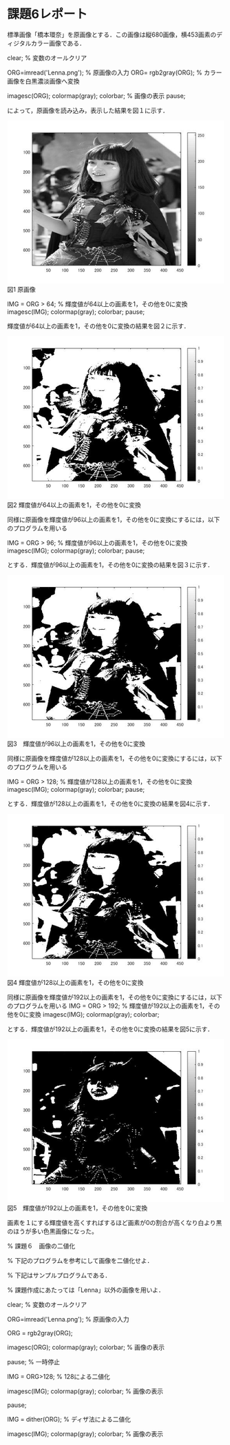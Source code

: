 # 課題6レポート

標準画像「橋本環奈」を原画像とする．この画像は縦680画像，横453画素のディジタルカラー画像である．

clear; % 変数のオールクリア

ORG=imread('Lenna.png'); % 原画像の入力
ORG= rgb2gray(ORG); % カラー画像を白黒濃淡画像へ変換

imagesc(ORG); colormap(gray); colorbar; % 画像の表示
pause;

によって，原画像を読み込み，表示した結果を図１に示す．

![原画像](https://github.com/Tsutayaa/lecture_image_processing/blob/master/image/kadai6.1.jpg) 
図1 原画像

IMG = ORG > 64; % 輝度値が64以上の画素を1，その他を0に変換
imagesc(IMG); colormap(gray); colorbar;
pause;

 輝度値が64以上の画素を1，その他を0に変換の結果を図２に示す．

![原画像](https://github.com/Tsutayaa/lecture_image_processing/blob/master/image/kadai3.2.jpg)
図2  輝度値が64以上の画素を1，その他を0に変換

同様に原画像を輝度値が96以上の画素を1，その他を0に変換にするには，以下のプログラムを用いる

IMG = ORG > 96; % 輝度値が96以上の画素を1，その他を0に変換
imagesc(IMG); colormap(gray); colorbar;
pause;

とする．輝度値が96以上の画素を1，その他を0に変換の結果を図３に示す．

![原画像](https://github.com/Tsutayaa/lecture_image_processing/blob/master/image/kadai3.3.jpg)  
図3　輝度値が96以上の画素を1，その他を0に変換

同様に原画像を輝度値が128以上の画素を1，その他を0に変換にするには，以下のプログラムを用いる

IMG = ORG > 128; % 輝度値が128以上の画素を1，その他を0に変換
imagesc(IMG); colormap(gray); colorbar;
pause;

とする．輝度値が128以上の画素を1，その他を0に変換の結果を図4に示す．

![原画像](https://github.com/Tsutayaa/lecture_image_processing/blob/master/image/kadai3.4.jpg)
図4 輝度値が128以上の画素を1，その他を0に変換


同様に原画像を輝度値が192以上の画素を1，その他を0に変換にするには，以下のプログラムを用いる
IMG = ORG > 192; % 輝度値が192以上の画素を1，その他を0に変換
imagesc(IMG); colormap(gray); colorbar;

とする．輝度値が192以上の画素を1，その他を0に変換の結果を図5に示す．

![原画像](https://github.com/Tsutayaa/lecture_image_processing/blob/master/image/kadai3.5.jpg)
図5　輝度値が192以上の画素を1，その他を0に変換

画素を１にする輝度値を高くすればするほど画素が0の割合が高くなり白より黒のほうが多い色黒画像になった。




% 課題６　画像の二値化

% 下記のプログラムを参考にして画像を二値化せよ．

% 下記はサンプルプログラムである．

% 課題作成にあたっては「Lenna」以外の画像を用いよ．



clear; % 変数のオールクリア

ORG=imread('Lenna.png'); % 原画像の入力

ORG = rgb2gray(ORG);

imagesc(ORG); colormap(gray); colorbar; % 画像の表示

pause; % 一時停止





IMG = ORG>128; % 128による二値化

imagesc(IMG); colormap(gray); colorbar; % 画像の表示

pause;



IMG = dither(ORG); % ディザ法による二値化

imagesc(IMG); colormap(gray); colorbar; % 画像の表示


